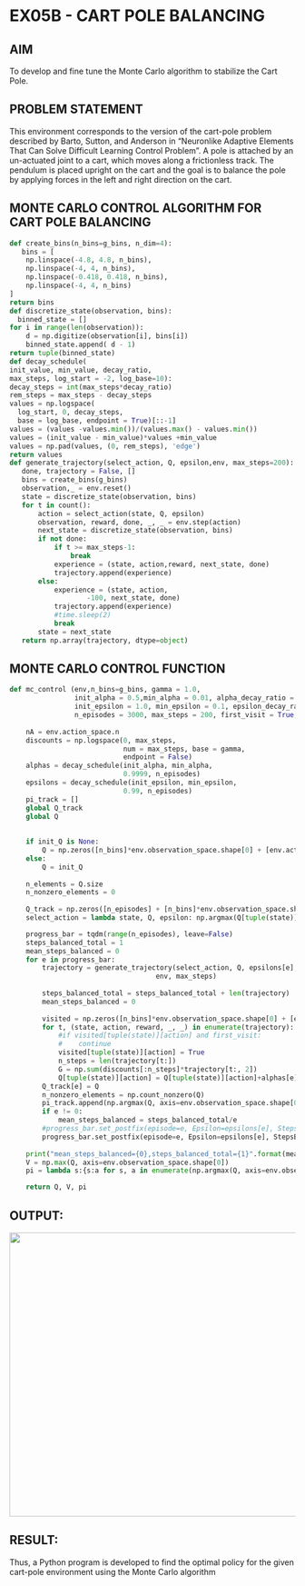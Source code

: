 # EX05B - CART POLE BALANCING
## AIM
To develop and fine tune the Monte Carlo algorithm to stabilize the Cart Pole.

## PROBLEM STATEMENT
This environment corresponds to the version of the cart-pole problem described by Barto, Sutton, and Anderson in “Neuronlike Adaptive Elements That Can Solve Difficult Learning Control Problem”. A pole is attached by an un-actuated joint to a cart, which moves along a frictionless track. The pendulum is placed upright on the cart and the goal is to balance the pole by applying forces in the left and right direction on the cart.

## MONTE CARLO CONTROL ALGORITHM FOR CART POLE BALANCING
```python
def create_bins(n_bins=g_bins, n_dim=4):
   bins = [
    np.linspace(-4.8, 4.8, n_bins),
    np.linspace(-4, 4, n_bins),
    np.linspace(-0.418, 0.418, n_bins),
    np.linspace(-4, 4, n_bins)
]
return bins
def discretize_state(observation, bins):
  binned_state = []
for i in range(len(observation)):
    d = np.digitize(observation[i], bins[i])
    binned_state.append( d - 1)
return tuple(binned_state)
def decay_schedule(
init_value, min_value, decay_ratio,
max_steps, log_start = -2, log_base=10):
decay_steps = int(max_steps*decay_ratio)
rem_steps = max_steps - decay_steps
values = np.logspace(
  log_start, 0, decay_steps,
  base = log_base, endpoint = True)[::-1]
values = (values -values.min())/(values.max() - values.min())
values = (init_value - min_value)*values +min_value
values = np.pad(values, (0, rem_steps), 'edge')
return values
def generate_trajectory(select_action, Q, epsilon,env, max_steps=200):
   done, trajectory = False, []
   bins = create_bins(g_bins)
   observation,_ = env.reset()
   state = discretize_state(observation, bins)
   for t in count():
       action = select_action(state, Q, epsilon)
       observation, reward, done, _, _ = env.step(action)
       next_state = discretize_state(observation, bins)
       if not done:                
           if t >= max_steps-1:
               break
           experience = (state, action,reward, next_state, done)                            
           trajectory.append(experience)                
       else:
           experience = (state, action,
                   -100, next_state, done)
           trajectory.append(experience)                
           #time.sleep(2)
           break
       state = next_state
   return np.array(trajectory, dtype=object)
```
## MONTE CARLO CONTROL FUNCTION
```python
def mc_control (env,n_bins=g_bins, gamma = 1.0,
                init_alpha = 0.5,min_alpha = 0.01, alpha_decay_ratio = 0.5,
                init_epsilon = 1.0, min_epsilon = 0.1, epsilon_decay_ratio = 0.9,
                n_episodes = 3000, max_steps = 200, first_visit = True, init_Q=None):
    
    nA = env.action_space.n
    discounts = np.logspace(0, max_steps,
                            num = max_steps, base = gamma,
                            endpoint = False)
    alphas = decay_schedule(init_alpha, min_alpha,
                            0.9999, n_episodes)
    epsilons = decay_schedule(init_epsilon, min_epsilon,
                            0.99, n_episodes)
    pi_track = []
    global Q_track
    global Q
    
    
    if init_Q is None:
        Q = np.zeros([n_bins]*env.observation_space.shape[0] + [env.action_space.n],dtype =np.float64)
    else:
        Q = init_Q
        
    n_elements = Q.size
    n_nonzero_elements = 0
    
    Q_track = np.zeros([n_episodes] + [n_bins]*env.observation_space.shape[0] + [env.action_space.n],dtype =np.float64)
    select_action = lambda state, Q, epsilon: np.argmax(Q[tuple(state)]) if np.random.random() > epsilon else np.random.randint(len(Q[tuple(state)]))

    progress_bar = tqdm(range(n_episodes), leave=False)
    steps_balanced_total = 1
    mean_steps_balanced = 0
    for e in progress_bar:        
        trajectory = generate_trajectory(select_action, Q, epsilons[e],
                                    env, max_steps)
        
        steps_balanced_total = steps_balanced_total + len(trajectory)
        mean_steps_balanced = 0
        
        visited = np.zeros([n_bins]*env.observation_space.shape[0] + [env.action_space.n],dtype =np.float64)
        for t, (state, action, reward, _, _) in enumerate(trajectory):
            #if visited[tuple(state)][action] and first_visit:
            #    continue    
            visited[tuple(state)][action] = True
            n_steps = len(trajectory[t:])
            G = np.sum(discounts[:n_steps]*trajectory[t:, 2])
            Q[tuple(state)][action] = Q[tuple(state)][action]+alphas[e]*(G - Q[tuple(state)][action])
        Q_track[e] = Q
        n_nonzero_elements = np.count_nonzero(Q)
        pi_track.append(np.argmax(Q, axis=env.observation_space.shape[0]))
        if e != 0:
            mean_steps_balanced = steps_balanced_total/e
        #progress_bar.set_postfix(episode=e, Epsilon=epsilons[e], Steps=f"{len(trajectory)}" ,MeanStepsBalanced=f"{mean_steps_balanced:.2f}", NonZeroValues="{0}/{1}".format(n_nonzero_elements,n_elements))
        progress_bar.set_postfix(episode=e, Epsilon=epsilons[e], StepsBalanced=f"{len(trajectory)}" ,MeanStepsBalanced=f"{mean_steps_balanced:.2f}")
        
    print("mean_steps_balanced={0},steps_balanced_total={1}".format(mean_steps_balanced,steps_balanced_total))
    V = np.max(Q, axis=env.observation_space.shape[0])
    pi = lambda s:{s:a for s, a in enumerate(np.argmax(Q, axis=env.observation_space.shape[0]))}[s]

    return Q, V, pi
```
## OUTPUT:

<img src= "https://github.com/user-attachments/assets/bd5b8fee-039d-4834-857a-dfc189bee2ce" width="550" height="500">

## RESULT:
Thus, a Python program is developed to find the optimal policy for the given cart-pole environment using the Monte Carlo algorithm
